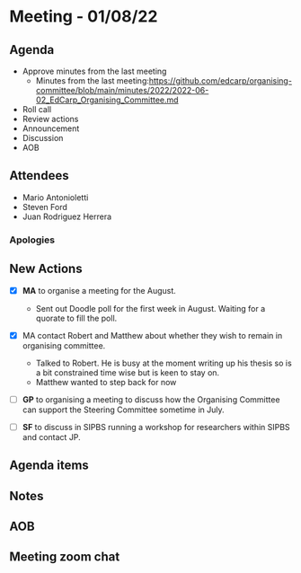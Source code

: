 # Meeting - 01/08/22

## Agenda

* Approve minutes from the last meeting
   * Minutes from the last meeting:https://github.com/edcarp/organising-committee/blob/main/minutes/2022/2022-06-02_EdCarp_Organising_Committee.md
* Roll call
* Review actions
* Announcement
* Discussion
* AOB

## Attendees

* Mario Antonioletti
* Steven Ford
* Juan Rodriguez Herrera

###  Apologies

## New Actions

- [x] **MA** to organise a meeting for the August.
    * Sent out Doodle poll for the first week in August. Waiting for a quorate to fill the poll.
- [x] MA contact Robert and Matthew about whether they wish to remain in organising committee. 
    * Talked to Robert. He is busy at the moment writing up his thesis so is a bit constrained time wise but is keen to stay on.
    * Matthew wanted to step back for now
- [ ] **GP** to organising a meeting to discuss how the Organising Committee can support the Steering Committee sometime in July. 
- [ ] **SF** to discuss in SIPBS running a workshop for researchers within SIPBS and contact JP.





## Agenda items




## Notes 




## AOB



## Meeting zoom chat
